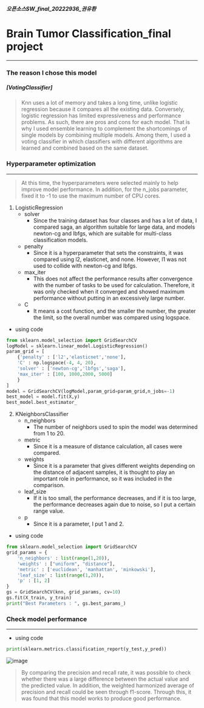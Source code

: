 ##### 오픈소스SW_final_20222936_권유환
# Brain Tumor Classification_final project
-------------
### The reason I chose this model
##### [VotingClassifier]
> Knn uses a lot of memory and takes a long time, unlike logistic regression because it compares all the existing data. Conversely, logistic regression has limited expressiveness and performance problems. As such, there are pros and cons for each model.
> That is why I used ensemble learning to complement the shortcomings of single models by combining multiple models. Among them, I used a voting classifier in which classifiers with different algorithms are learned and combined based on the same dataset.
### Hyperparameter optimization
------------
> At this time, the hyperparameters were selected mainly to help improve model performance. In addition, for the n_jobs parameter,  fixed it to -1 to use the maximum number of CPU cores.
1. LogisticRegression
    - solver
      - Since the training dataset has four classes and has a lot of data, I compared saga, an algorithm suitable for large data, and models newton-cg and lbfgs, which are suitable for multi-class classification models.
    - penalty
      - Since it is a hyperparameter that sets the constraints, it was compared using l2, elasticnet, and none. However, l1 was not used to collide with newton-cg and lbfgs.
    - max_iter
      - This does not affect the performance results after convergence with the number of tasks to be used for calculation. Therefore, it was only checked when it converged and showed maximum performance without putting in an excessively large number.
    - C
      - It means a cost function, and the smaller the number, the greater the limit, so the overall number was compared using logspace.
- using code
```python
from sklearn.model_selection import GridSearchCV
logModel = sklearn.linear_model.LogisticRegression()
param_grid = [    
    {'penalty' : ['l2','elasticnet','none'],
    'C' : np.logspace(-4, 4, 20),
    'solver' : ['newton-cg','lbfgs','saga'],
    'max_iter' : [100, 1000,2000, 5000]
    }
]
model = GridSearchCV(logModel,param_grid=param_grid,n_jobs=-1)
best_model = model.fit(X,y)
best_model.best_estimator_
```
2. KNeighborsClassifier
    - n_neighbors
      - The number of neighbors used to spin the model was determined from 1 to 20.
    - metric
      - Since it is a measure of distance calculation, all cases were compared.
    - weights
      - Since it is a parameter that gives different weights depending on the distance of adjacent samples, it is thought to play an important role in performance, so it was included in the comparison.
    - leaf_size
      - If it is too small, the performance decreases, and if it is too large, the performance decreases again due to noise, so I put a certain range value.
    - p
      - Since it is a parameter, I put 1 and 2.
- using code
```python
from sklearn.model_selection import GridSearchCV
grid_params = {
    'n_neighbors' : list(range(1,20)),
    'weights' : ["uniform", "distance"],
    'metric' : ['euclidean', 'manhattan', 'minkowski'],
    'leaf_size' : list(range(1,20)),
    'p' : [1, 2]
}
gs = GridSearchCV(knn, grid_params, cv=10)
gs.fit(X_train, y_train)
print("Best Parameters : ", gs.best_params_)
```
### Check model performance
---------------
- using code
```python
print(sklearn.metrics.classification_report(y_test,y_pred))
```
![image](https://user-images.githubusercontent.com/115198568/208087936-40a888ed-27b5-4258-b78a-6854d1f066f3.png)
> By comparing the precision and recall rate, it was possible to check whether there was a large difference between the actual value and the predicted value. In addition, the weighted harmonized average of precision and recall could be seen through f1-score. Through this, it was found that this model works to produce good performance.
